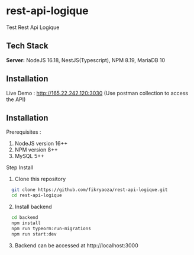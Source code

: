 # rest-api-logique
Test Rest Api Logique

## Tech Stack

**Server:** NodeJS 16.18, NestJS(Typescript), NPM 8.19, MariaDB 10

## Installation
Live Demo :
http://165.22.242.120:3030
(Use postman collection to access the API)

## Installation
Prerequisites :
1. NodeJS version 16++
2. NPM version 8++
3. MySQL 5++


Step Install

1. Clone this repository
```bash
  git clone https://github.com/fikryaoza/rest-api-logique.git
  cd rest-api-logique
```
2. Install backend
```bash
  cd backend
  npm install
  npm run typeorm:run-migrations
  npm run start:dev
```
3. Backend can be accessed at http://localhost:3000
